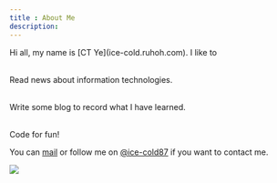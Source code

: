 ```yaml
---
title : About Me
description:
---
```

<div class="span7">
Hi all, my name is [CT Ye](ice-cold.ruhoh.com). I like to 

</br> Read news about information technologies.

</br> Write some blog to record what I have learned.

</br> Code for fun!</br> 

You can  <a href="mailto:312952525@qq.com">mail</a> or follow me on <a href="http://weibo.com/u/2011240732?topnav=1&wvr=5">@ice-cold87</a> if you want to contact me.
</div>

<div class="span3">
    <img src="/assets/media/sw.png" />
</div>